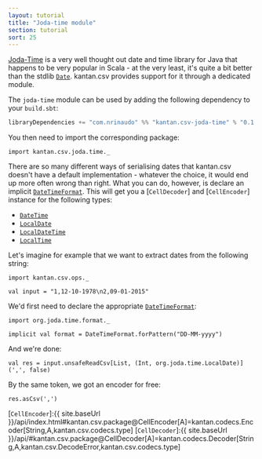 ```yaml
---
layout: tutorial
title: "Joda-time module"
section: tutorial
sort: 25
---
```

[Joda-Time](http://www.joda.org/joda-time/) is a very well thought out date and time library for Java that happens to
be very popular in Scala - at the very least, it's quite a bit better than the stdlib [`Date`]. kantan.csv provides
support for it through a dedicated module.

The `joda-time` module can be used by adding the following dependency to your `build.sbt`:

```scala
libraryDependencies += "com.nrinaudo" %% "kantan.csv-joda-time" % "0.1.12"
```

You then need to import the corresponding package:

```tut:silent
import kantan.csv.joda.time._
```

There are so many different ways of serialising dates that kantan.csv doesn't have a default implementation - whatever
the choice, it would end up more often wrong than right. What you can do, however, is declare an implicit
[`DateTimeFormat`]. This will get you a [`CellDecoder`] and [`CellEncoder`] instance for the following types:

* [`DateTime`]
* [`LocalDate`]
* [`LocalDateTime`]
* [`LocalTime`]

Let's imagine for example that we want to extract dates from the following string:
 
```tut:silent
import kantan.csv.ops._

val input = "1,12-10-1978\n2,09-01-2015"
```

We'd first need to declare the appropriate [`DateTimeFormat`]:

```tut:silent
import org.joda.time.format._

implicit val format = DateTimeFormat.forPattern("DD-MM-yyyy")
```

And we're done:

```tut
val res = input.unsafeReadCsv[List, (Int, org.joda.time.LocalDate)](',', false)
```

By the same token, we got an encoder for free:

```tut
res.asCsv(',')
```


[`Date`]:https://docs.oracle.com/javase/7/docs/api/java/util/Date.html
[`DateTime`]:http://joda-time.sourceforge.net/apidocs/org/joda/time/DateTime.html
[`LocalDate`]:http://joda-time.sourceforge.net/apidocs/org/joda/time/LocalDate.html
[`LocalDateTime`]:http://joda-time.sourceforge.net/apidocs/org/joda/time/LocalDateTime.html
[`LocalTime`]:http://joda-time.sourceforge.net/apidocs/org/joda/time/LocalTime.html
[`DateTimeFormat`]:http://joda-time.sourceforge.net/apidocs/org/joda/time/format/DateTimeFormat.html
[`CellEncoder`]:{{ site.baseUrl }}/api/index.html#kantan.csv.package@CellEncoder[A]=kantan.codecs.Encoder[String,A,kantan.csv.codecs.type]
[`CellDecoder`]:{{ site.baseUrl }}/api/#kantan.csv.package@CellDecoder[A]=kantan.codecs.Decoder[String,A,kantan.csv.DecodeError,kantan.csv.codecs.type]